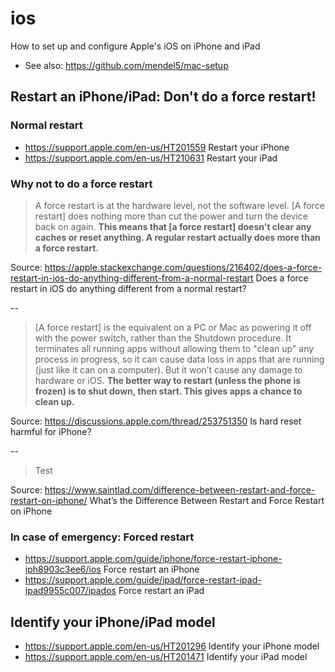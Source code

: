 # ios
How to set up and configure Apple's iOS on iPhone and iPad
- See also: https://github.com/mendel5/mac-setup

## Restart an iPhone/iPad: Don't do a force restart!
### Normal restart
- https://support.apple.com/en-us/HT201559 Restart your iPhone
- https://support.apple.com/en-us/HT210631 Restart your iPad

### Why not to do a force restart

> A force restart is at the hardware level, not the software level. \[A force restart] does nothing more than cut the power and turn the device back on again. **This means that \[a force restart] doesn't clear any caches or reset anything. A regular restart actually does more than a force restart.**

Source: https://apple.stackexchange.com/questions/216402/does-a-force-restart-in-ios-do-anything-different-from-a-normal-restart Does a force restart in iOS do anything different from a normal restart?

--

> \[A force restart] is the equivalent on a PC or Mac as powering it off with the power switch, rather than the Shutdown procedure. It terminates all running apps without allowing them to "clean up" any process in progress, so it can cause data loss in apps that are running (just like it can on a computer). But it won’t cause any damage to hardware or iOS.
> **The better way to restart (unless the phone is frozen) is to shut down, then start. This gives apps a chance to clean up.**

Source: https://discussions.apple.com/thread/253751350 Is hard reset harmful for iPhone?

--

> Test

Source: https://www.saintlad.com/difference-between-restart-and-force-restart-on-iphone/ What’s the Difference Between Restart and Force Restart on iPhone

### In case of emergency: Forced restart
- https://support.apple.com/guide/iphone/force-restart-iphone-iph8903c3ee6/ios Force restart an iPhone
- https://support.apple.com/guide/ipad/force-restart-ipad-ipad9955c007/ipados Force restart an iPad

## Identify your iPhone/iPad model
- https://support.apple.com/en-us/HT201296 Identify your iPhone model
- https://support.apple.com/en-us/HT201471 Identify your iPad model
